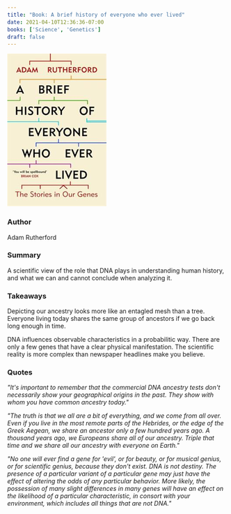 ```yaml
---
title: "Book: A brief history of everyone who ever lived"
date: 2021-04-10T12:36:36-07:00
books: ['Science', 'Genetics']
draft: false 
---
```


![A brief history of everyone who ever lived](img/book_cover_brief_history_everyone.jpg)

### Author

Adam Rutherford

### Summary

A scientific view of the role that DNA plays in understanding human history, and what we can and cannot conclude when analyzing it.

### Takeaways 

Depicting our ancestry looks more like an entagled mesh than a tree. Everyone living today shares the same group of ancestors if we go back long enough in time.

DNA influences observable characteristics in a probabilitic way. There are only a few genes that have a clear physical manifestation. The scientific reality is more complex than newspaper headlines make you believe.

### Quotes

*"It's important to remember that the commercial DNA ancestry tests don't necessarily show your geographical origins in the past. They show with whom you have common ancestry today."*

*"The truth is that we all are a bit of everything, and we come from all over. Even if you live in the most remote parts of the Hebrides, or the edge of the Greek Aegean, we share an ancestor only a few hundred years ago. A thousand years ago, we Europeans share all of our ancestry. Triple that time and we share all our ancestry with everyone on Earth."*

*"No one will ever find a gene for 'evil', or for beauty, or for musical genius, or for scientific genius, because they don't exist. DNA is not destiny. The presence of a particular variant of a particular gene may just have the effect of altering the odds of any particular behavior. More likely, the possession of many slight differences in many genes will have an effect on the likelihood of a particular characteristic, in consort with your environment, which includes all things that are not DNA."*

